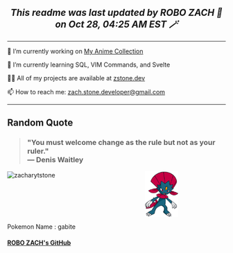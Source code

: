 <h2 align="center" style="font-style: italic; font-weight: bold;">This readme was last updated by ROBO ZACH 🤖 on Oct 28, 04:25 AM EST 🪄 </h2></a>

---

🔭 I’m currently working on [My Anime Collection](https://github.com/ZacharyTStone/My-Anime-Collection)

🌱 I’m currently learning SQL, VIM Commands, and Svelte

👨‍💻 All of my projects are available at [zstone.dev](https://www.zstone.dev/)

📫 How to reach me: [zach.stone.developer@gmail.com](mailto:zach.stone.developer@gmail.com)

---

<!-- Add a Quotes section -->

## Random Quote

<h3>
<blockquote>
  "You must welcome change as the rule but not as your ruler."
<br>— Denis Waitley
</blockquote>
</h3>

<div style="display: flex; flex-wrap: no-wrap; width: 100%; gap: 16px">
        <img width="60%" src="https://github-readme-streak-stats.herokuapp.com/?user=zacharytstone" alt="zacharytstone" />
    <img width="15%" class='poke-img' src='https://raw.githubusercontent.com/PokeAPI/sprites/master/sprites/pokemon/other/dream-world/461.svg' alt='weavile'/>
</div>

<span class="poke-name"> Pokemon Name : gabite</span>

#### [ROBO ZACH's GitHub](https://github.com/ROBO-ZACH)

